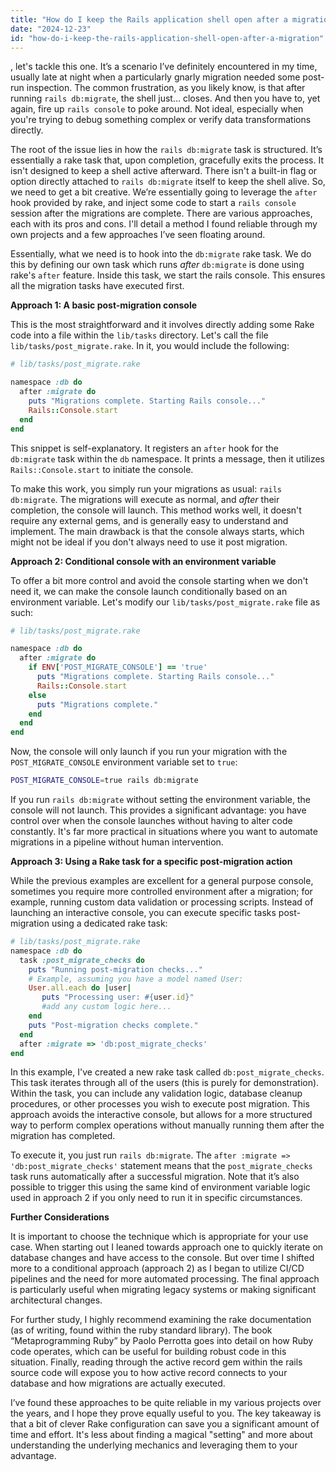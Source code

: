 ```yaml
---
title: "How do I keep the Rails application shell open after a migration?"
date: "2024-12-23"
id: "how-do-i-keep-the-rails-application-shell-open-after-a-migration"
---
```


, let's tackle this one. It’s a scenario I’ve definitely encountered in my time, usually late at night when a particularly gnarly migration needed some post-run inspection. The common frustration, as you likely know, is that after running `rails db:migrate`, the shell just… closes. And then you have to, yet again, fire up `rails console` to poke around. Not ideal, especially when you're trying to debug something complex or verify data transformations directly.

The root of the issue lies in how the `rails db:migrate` task is structured. It’s essentially a rake task that, upon completion, gracefully exits the process. It isn't designed to keep a shell active afterward. There isn't a built-in flag or option directly attached to `rails db:migrate` itself to keep the shell alive. So, we need to get a bit creative. We’re essentially going to leverage the `after` hook provided by rake, and inject some code to start a `rails console` session after the migrations are complete. There are various approaches, each with its pros and cons. I'll detail a method I found reliable through my own projects and a few approaches I’ve seen floating around.

Essentially, what we need is to hook into the `db:migrate` rake task. We do this by defining our own task which runs *after* `db:migrate` is done using rake's `after` feature. Inside this task, we start the rails console. This ensures all the migration tasks have executed first.

**Approach 1: A basic post-migration console**

This is the most straightforward and it involves directly adding some Rake code into a file within the `lib/tasks` directory. Let's call the file `lib/tasks/post_migrate.rake`. In it, you would include the following:

```ruby
# lib/tasks/post_migrate.rake

namespace :db do
  after :migrate do
    puts "Migrations complete. Starting Rails console..."
    Rails::Console.start
  end
end
```

This snippet is self-explanatory. It registers an `after` hook for the `db:migrate` task within the `db` namespace. It prints a message, then it utilizes `Rails::Console.start` to initiate the console.

To make this work, you simply run your migrations as usual: `rails db:migrate`. The migrations will execute as normal, and *after* their completion, the console will launch. This method works well, it doesn't require any external gems, and is generally easy to understand and implement. The main drawback is that the console always starts, which might not be ideal if you don't always need to use it post migration.

**Approach 2: Conditional console with an environment variable**

To offer a bit more control and avoid the console starting when we don't need it, we can make the console launch conditionally based on an environment variable. Let's modify our `lib/tasks/post_migrate.rake` file as such:

```ruby
# lib/tasks/post_migrate.rake

namespace :db do
  after :migrate do
    if ENV['POST_MIGRATE_CONSOLE'] == 'true'
      puts "Migrations complete. Starting Rails console..."
      Rails::Console.start
    else
      puts "Migrations complete."
    end
  end
end
```

Now, the console will only launch if you run your migration with the `POST_MIGRATE_CONSOLE` environment variable set to `true`:

```bash
POST_MIGRATE_CONSOLE=true rails db:migrate
```

If you run `rails db:migrate` without setting the environment variable, the console will not launch. This provides a significant advantage: you have control over when the console launches without having to alter code constantly. It's far more practical in situations where you want to automate migrations in a pipeline without human intervention.

**Approach 3: Using a Rake task for a specific post-migration action**

While the previous examples are excellent for a general purpose console, sometimes you require more controlled environment after a migration; for example, running custom data validation or processing scripts. Instead of launching an interactive console, you can execute specific tasks post-migration using a dedicated rake task:

```ruby
# lib/tasks/post_migrate.rake
namespace :db do
  task :post_migrate_checks do
    puts "Running post-migration checks..."
    # Example, assuming you have a model named User:
    User.all.each do |user|
       puts "Processing user: #{user.id}"
       #add any custom logic here...
    end
    puts "Post-migration checks complete."
  end
  after :migrate => 'db:post_migrate_checks'
end

```

In this example, I've created a new rake task called `db:post_migrate_checks`. This task iterates through all of the users (this is purely for demonstration). Within the task, you can include any validation logic, database cleanup procedures, or other processes you wish to execute post migration. This approach avoids the interactive console, but allows for a more structured way to perform complex operations without manually running them after the migration has completed.

To execute it, you just run `rails db:migrate`. The `after :migrate => 'db:post_migrate_checks'` statement means that the `post_migrate_checks` task runs automatically after a successful migration. Note that it’s also possible to trigger this using the same kind of environment variable logic used in approach 2 if you only need to run it in specific circumstances.

**Further Considerations**

It is important to choose the technique which is appropriate for your use case. When starting out I leaned towards approach one to quickly iterate on database changes and have access to the console. But over time I shifted more to a conditional approach (approach 2) as I began to utilize CI/CD pipelines and the need for more automated processing. The final approach is particularly useful when migrating legacy systems or making significant architectural changes.

For further study, I highly recommend examining the rake documentation (as of writing, found within the ruby standard library). The book “Metaprogramming Ruby” by Paolo Perrotta goes into detail on how Ruby code operates, which can be useful for building robust code in this situation. Finally, reading through the active record gem within the rails source code will expose you to how active record connects to your database and how migrations are actually executed.

I’ve found these approaches to be quite reliable in my various projects over the years, and I hope they prove equally useful to you. The key takeaway is that a bit of clever Rake configuration can save you a significant amount of time and effort. It's less about finding a magical "setting" and more about understanding the underlying mechanics and leveraging them to your advantage.
